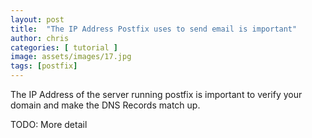 ```yaml
---
layout: post
title:  "The IP Address Postfix uses to send email is important"
author: chris
categories: [ tutorial ]
image: assets/images/17.jpg
tags: [postfix]
---
```

The IP Address of the server running postfix is important to verify your domain and make the DNS Records match up.

TODO: More detail